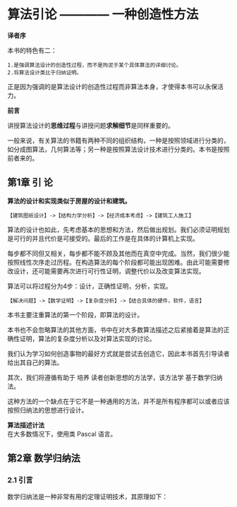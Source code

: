 
#  算法引论 ———— 一种创造性方法


**译者序**

本书的特色有二：

	1.是强调算法设计的创造性过程，而不是拘泥于某个具体算法的详细讨论。  
	2.将算法设计类比于归纳证明。

正是因为强调的是算法设计的创造性过程而非算法本身，才使得本书可以永保活力。


**前言**

讲授算法设计的**思维过程**与讲授问题**求解细节**是同样重要的。  

一般来说，有关算法的书籍有两种不同的组织结构，一种是按照领域进行分类的，如分成图算法，几何算法等；另一种是按照算法设计技术进行分类的。本书是按照前者来的。


##  第1章 引 论
**算法的设计和实现类似于房屋的设计和建筑。**  

	【建筑图纸设计】->【结构力学分析】->【经济成本考虑】->【建筑工人施工】  

算法的设计也如此，先考虑基本的思想和方法，然后做出规划。我们必须证明规划是可行的并且代价是可接受的。最后的工作是在具体的计算机上实现。 

每步都不同但又相关，每步都不能不顾及其他而在真空中完成。当然，我们很少能按照线性次序走过历程。在构造算法的每个阶段都可能出现困难。由此可能需要修改设计，还可能需要再次进行可行性证明，调整代价以及改变算法实现。
>  
算法可以将过程分为4步：设计，正确性证明，分析，实现。

	【解决问题】->【数学证明】->【复杂度分析】->【结合具体的硬件，软件，语言】  

本书主要注重算法的第一个阶段，即算法的设计。

本书也不会忽略算法的其他方面，书中在对大多数算法描述之后紧接着是算法的正确性证明，算法的复杂度分析以及对算法实现的讨论。

我们认为学习如何创造事物的最好方式就是尝试去创造它，因此本书首先引导读者给出其自己的算法。

其次，我们将遵循有助于 培养 读者创新思想的方法学，该方法学 基于数学归纳法。

这种方法的一个缺点在于它不是一种通用的方法，并不是所有程序都可以或者应该按照归纳法的思想进行设计。

**算法描述计法**  
在大多数情况下，使用类 Pascal 语言。


##  第2章 数学归纳法

###  2.1 引言

数学归纳法是一种非常有用的定理证明技术，其原理如下： 